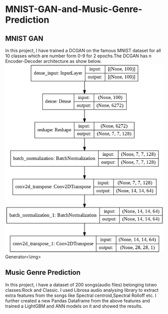 # MNIST-GAN-and-Music-Genre-Prediction
## MNIST GAN
In this project, I have trained a DCGAN on the famous MNIST dataset for all 10 classes which are number form 0-9 for 2 epochs.The DCGAN has n Encoder-Decoder architecture as show below.
<img src="Generator.png">Generator<\img>
## Music Genre Prediction
In this project, i have a dataset of 200 songs(audio files) belonging totwo classes:Rock and Classic. I used Librosa audio analysing library to extract extra features from the songs like Spectral centroid,Spectral Rolloff etc. I further created a new Pandas Dataframe from the above features and trained a LightGBM and ANN models on it and showed the results.
